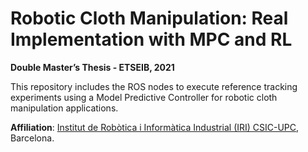 # Robotic Cloth Manipulation: Real Implementation with MPC and RL
**Double Master’s Thesis - ETSEIB, 2021**

This repository includes the ROS nodes to execute reference tracking experiments using a Model Predictive Controller for robotic cloth manipulation applications. 

**Affiliation**: [Institut de Robòtica i Informàtica Industrial (IRI) CSIC-UPC](https://www.iri.upc.edu/), Barcelona.
